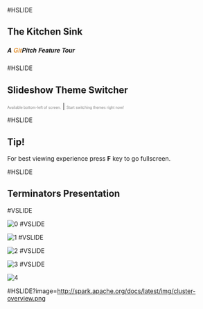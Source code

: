 #HSLIDE

## The Kitchen Sink
##### <span style="font-family:Helvetica Neue; font-weight:bold">A <span style="color:#e49436">Git</span>Pitch Feature Tour</span>

#HSLIDE
## Slideshow Theme Switcher
<span style="font-size:0.6em; color:gray">Available bottom-left of screen.</span> |
<span style="font-size:0.6em; color:gray">Start switching themes right now!</span>

#HSLIDE

## Tip!
For best viewing experience press **F** key to go fullscreen.


#HSLIDE
## Terminators Presentation

#VSLIDE
<!-- .slide: data-background-transition="none" -->
![0](image=Week1/200_helpful/slide1.jpeg)
#VSLIDE
<!-- .slide: data-background-transition="none" -->
![1](image=Week1/200_helpful/slide2.jpeg)
#VSLIDE
<!-- .slide: data-background-transition="none" -->
![2](image=Week1/200_helpful/slide3.jpeg)
#VSLIDE
<!-- .slide: data-background-transition="none" -->
![3](image=Week1/200_helpful/slide4.jpeg)
#VSLIDE
<!-- .slide: data-background-transition="none" -->
![4](image=Week1/200_helpful/slide5.jpeg)



#HSLIDE?image=http://spark.apache.org/docs/latest/img/cluster-overview.png
